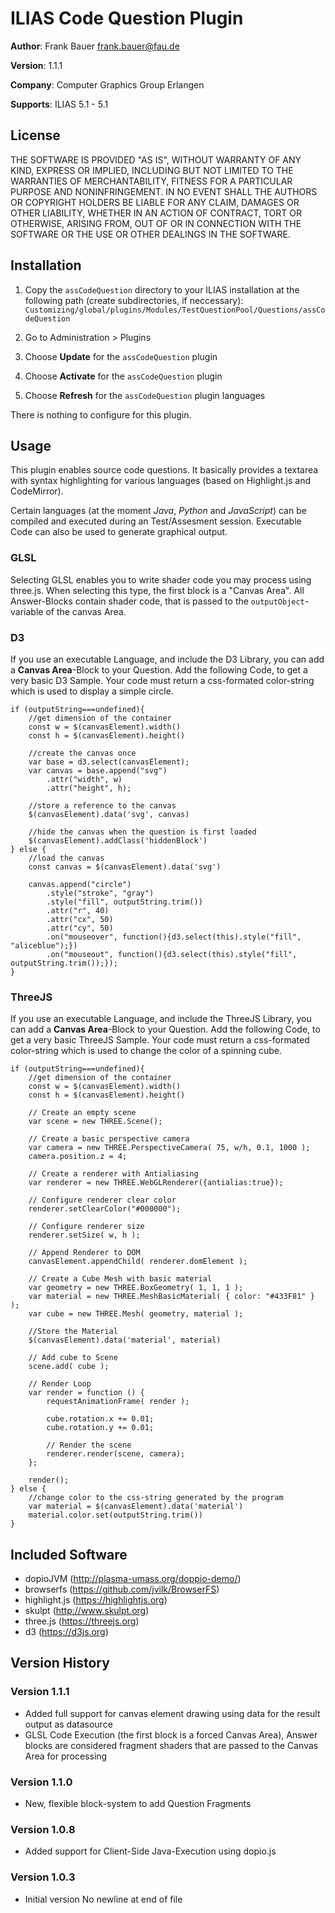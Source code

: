 # ILIAS Code Question Plugin

**Author**:   Frank Bauer <frank.bauer@fau.de>

**Version**:  1.1.1

**Company**:  Computer Graphics Group Erlangen

**Supports**: ILIAS 5.1 - 5.1

## License
THE SOFTWARE IS PROVIDED "AS IS", WITHOUT WARRANTY OF ANY KIND, EXPRESS OR
IMPLIED, INCLUDING BUT NOT LIMITED TO THE WARRANTIES OF MERCHANTABILITY,
FITNESS FOR A PARTICULAR PURPOSE AND NONINFRINGEMENT. IN NO EVENT SHALL THE
AUTHORS OR COPYRIGHT HOLDERS BE LIABLE FOR ANY CLAIM, DAMAGES OR OTHER
LIABILITY, WHETHER IN AN ACTION OF CONTRACT, TORT OR OTHERWISE, ARISING FROM,
OUT OF OR IN CONNECTION WITH THE SOFTWARE OR THE USE OR OTHER DEALINGS IN
THE SOFTWARE.

## Installation
1. Copy the `assCodeQuestion` directory to your ILIAS installation at the following path 
(create subdirectories, if neccessary):
`Customizing/global/plugins/Modules/TestQuestionPool/Questions/assCodeQuestion`

2. Go to Administration > Plugins

3. Choose **Update** for the `assCodeQuestion` plugin
4. Choose **Activate** for the `assCodeQuestion` plugin
5. Choose **Refresh** for the `assCodeQuestion` plugin languages

There is nothing to configure for this plugin.

## Usage
This plugin enables source code questions. It basically provides a textarea with syntax 
highlighting for various languages (based on Highlight.js and CodeMirror).

Certain languages (at the moment *Java*, *Python* and *JavaScript*) can be compiled and 
executed during an Test/Assesment session. Executable Code can also be used to generate
graphical output.

### GLSL
Selecting GLSL enables you to write shader code you may process using three.js. 
When selecting this type, the first block is a "Canvas Area". All Answer-Blocks contain shader code, 
that is passed to the `outputObject`-variable of the canvas Area.

### D3
If you use an executable Language, and include the D3 Library, you can add a **Canvas Area**-Block to your Question.
Add the following Code, to get a very basic D3 Sample. Your code must return a css-formated color-string 
which is used to display a simple circle.


    if (outputString===undefined){
        //get dimension of the container
        const w = $(canvasElement).width()
        const h = $(canvasElement).height()

        //create the canvas once
        var base = d3.select(canvasElement);
        var canvas = base.append("svg")
            .attr("width", w)
            .attr("height", h);
        
        //store a reference to the canvas
        $(canvasElement).data('svg', canvas)

        //hide the canvas when the question is first loaded
        $(canvasElement).addClass('hiddenBlock')
    } else {
        //load the canvas
        const canvas = $(canvasElement).data('svg')        

        canvas.append("circle")
            .style("stroke", "gray")
            .style("fill", outputString.trim())
            .attr("r", 40)
            .attr("cx", 50)
            .attr("cy", 50)
            .on("mouseover", function(){d3.select(this).style("fill", "aliceblue");})
            .on("mouseout", function(){d3.select(this).style("fill", outputString.trim());});
    }

### ThreeJS
If you use an executable Language, and include the ThreeJS Library, you can add a **Canvas Area**-Block to your Question.
Add the following Code, to get a very basic ThreeJS Sample. Your code must return a css-formated color-string 
which is used to change the color of a spinning cube.


    if (outputString===undefined){
        //get dimension of the container
        const w = $(canvasElement).width()
        const h = $(canvasElement).height()

        // Create an empty scene
        var scene = new THREE.Scene();        

        // Create a basic perspective camera
        var camera = new THREE.PerspectiveCamera( 75, w/h, 0.1, 1000 );
        camera.position.z = 4;

        // Create a renderer with Antialiasing
        var renderer = new THREE.WebGLRenderer({antialias:true});

        // Configure renderer clear color
        renderer.setClearColor("#000000");

        // Configure renderer size
        renderer.setSize( w, h );

        // Append Renderer to DOM
        canvasElement.appendChild( renderer.domElement );

        // Create a Cube Mesh with basic material
        var geometry = new THREE.BoxGeometry( 1, 1, 1 );
        var material = new THREE.MeshBasicMaterial( { color: "#433F81" } );
        var cube = new THREE.Mesh( geometry, material );
        
        //Store the Material
        $(canvasElement).data('material', material)

        // Add cube to Scene
        scene.add( cube );

        // Render Loop
        var render = function () {
            requestAnimationFrame( render );

            cube.rotation.x += 0.01;
            cube.rotation.y += 0.01;

            // Render the scene
            renderer.render(scene, camera);
        };

        render();
    } else {
        //change color to the css-string generated by the program
        var material = $(canvasElement).data('material')
        material.color.set(outputString.trim())
    }

## Included Software
* dopioJVM (http://plasma-umass.org/doppio-demo/)
* browserfs (https://github.com/jvilk/BrowserFS)
* highlight.js (https://highlightjs.org)
* skulpt (http://www.skulpt.org)
* three.js (https://threejs.org)
* d3 (https://d3js.org)


## Version History

### Version 1.1.1
* Added full support for canvas element drawing using data for the result output as datasource
* GLSL Code Execution (the first block is a forced Canvas Area), Answer blocks are considered fragment shaders that are passed to the Canvas Area for processing

### Version 1.1.0
* New, flexible block-system to add Question Fragments

### Version 1.0.8
* Added support for Client-Side Java-Execution using dopio.js

### Version 1.0.3
* Initial version
 No newline at end of file
